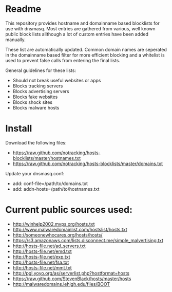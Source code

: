 # Readme
This repository provides hostname and domainname based blocklists for use with dnsmasq. Most entries are gathered from various, well known public block lists allthough a lot of custom entries have been added manually.

These list are automatically updated. Common domain names are seperated in the domainname based filter for more efficient blocking and a whitelist is used to prevent false calls from entering the final lists.

General guidelines for these lists:
 - Should not break useful websites or apps
 - Blocks tracking servers
 - Blocks advertising servers
 - Blocks fake websites
 - Blocks shock sites
 - Blocks malware hosts

# Install
Download the following files:
 - https://raw.github.com/notracking/hosts-blocklists/master/hostnames.txt
 - https://raw.github.com/notracking/hosts-blocklists/master/domains.txt

Update your dnsmasq.conf:
 - add: conf-file=/path/to/domains.txt
 - add: addn-hosts=/path/to/hostnames.txt

# Current public sources used:
 - http://winhelp2002.mvps.org/hosts.txt
 - http://www.malwaredomainlist.com/hostslist/hosts.txt
 - http://someonewhocares.org/hosts/hosts/
 - https://s3.amazonaws.com/lists.disconnect.me/simple_malvertising.txt
 - http://hosts-file.net/ad_servers.txt
 - http://hosts-file.net/emd.txt
 - http://hosts-file.net/exp.txt
 - http://hosts-file.net/fsa.txt
 - http://hosts-file.net/mmt.txt
 - http://pgl.yoyo.org/as/serverlist.php?hostformat=hosts
 - https://raw.github.com/StevenBlack/hosts/master/hosts
 - http://malwaredomains.lehigh.edu/files/BOOT
